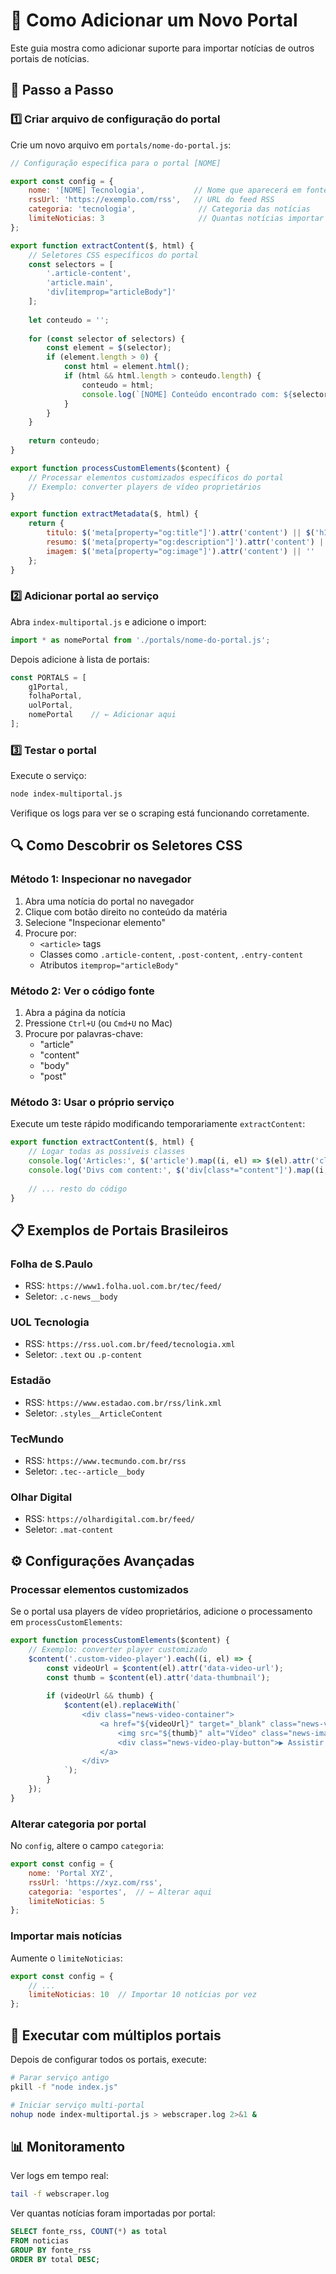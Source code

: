 # 📰 Como Adicionar um Novo Portal

Este guia mostra como adicionar suporte para importar notícias de outros portais de notícias.

## 🎯 Passo a Passo

### 1️⃣ Criar arquivo de configuração do portal

Crie um novo arquivo em `portals/nome-do-portal.js`:

```javascript
// Configuração específica para o portal [NOME]

export const config = {
    nome: '[NOME] Tecnologia',           // Nome que aparecerá em fonte_rss
    rssUrl: 'https://exemplo.com/rss',   // URL do feed RSS
    categoria: 'tecnologia',              // Categoria das notícias
    limiteNoticias: 3                     // Quantas notícias importar por vez
};

export function extractContent($, html) {
    // Seletores CSS específicos do portal
    const selectors = [
        '.article-content',
        'article.main',
        'div[itemprop="articleBody"]'
    ];
    
    let conteudo = '';
    
    for (const selector of selectors) {
        const element = $(selector);
        if (element.length > 0) {
            const html = element.html();
            if (html && html.length > conteudo.length) {
                conteudo = html;
                console.log(`[NOME] Conteúdo encontrado com: ${selector}`);
            }
        }
    }
    
    return conteudo;
}

export function processCustomElements($content) {
    // Processar elementos customizados específicos do portal
    // Exemplo: converter players de vídeo proprietários
}

export function extractMetadata($, html) {
    return {
        titulo: $('meta[property="og:title"]').attr('content') || $('h1').first().text(),
        resumo: $('meta[property="og:description"]').attr('content') || '',
        imagem: $('meta[property="og:image"]').attr('content') || ''
    };
}
```

### 2️⃣ Adicionar portal ao serviço

Abra `index-multiportal.js` e adicione o import:

```javascript
import * as nomePortal from './portals/nome-do-portal.js';
```

Depois adicione à lista de portais:

```javascript
const PORTALS = [
    g1Portal,
    folhaPortal,
    uolPortal,
    nomePortal    // ← Adicionar aqui
];
```

### 3️⃣ Testar o portal

Execute o serviço:

```bash
node index-multiportal.js
```

Verifique os logs para ver se o scraping está funcionando corretamente.

## 🔍 Como Descobrir os Seletores CSS

### Método 1: Inspecionar no navegador

1. Abra uma notícia do portal no navegador
2. Clique com botão direito no conteúdo da matéria
3. Selecione "Inspecionar elemento"
4. Procure por:
   - `<article>` tags
   - Classes como `.article-content`, `.post-content`, `.entry-content`
   - Atributos `itemprop="articleBody"`

### Método 2: Ver o código fonte

1. Abra a página da notícia
2. Pressione `Ctrl+U` (ou `Cmd+U` no Mac)
3. Procure por palavras-chave:
   - "article"
   - "content"
   - "body"
   - "post"

### Método 3: Usar o próprio serviço

Execute um teste rápido modificando temporariamente `extractContent`:

```javascript
export function extractContent($, html) {
    // Logar todas as possíveis classes
    console.log('Articles:', $('article').map((i, el) => $(el).attr('class')).get());
    console.log('Divs com content:', $('div[class*="content"]').map((i, el) => $(el).attr('class')).get());
    
    // ... resto do código
}
```

## 📋 Exemplos de Portais Brasileiros

### Folha de S.Paulo
- RSS: `https://www1.folha.uol.com.br/tec/feed/`
- Seletor: `.c-news__body`

### UOL Tecnologia
- RSS: `https://rss.uol.com.br/feed/tecnologia.xml`
- Seletor: `.text` ou `.p-content`

### Estadão
- RSS: `https://www.estadao.com.br/rss/link.xml`
- Seletor: `.styles__ArticleContent`

### TecMundo
- RSS: `https://www.tecmundo.com.br/rss`
- Seletor: `.tec--article__body`

### Olhar Digital
- RSS: `https://olhardigital.com.br/feed/`
- Seletor: `.mat-content`

## ⚙️ Configurações Avançadas

### Processar elementos customizados

Se o portal usa players de vídeo proprietários, adicione o processamento em `processCustomElements`:

```javascript
export function processCustomElements($content) {
    // Exemplo: converter player customizado
    $content('.custom-video-player').each((i, el) => {
        const videoUrl = $content(el).attr('data-video-url');
        const thumb = $content(el).attr('data-thumbnail');
        
        if (videoUrl && thumb) {
            $content(el).replaceWith(`
                <div class="news-video-container">
                    <a href="${videoUrl}" target="_blank" class="news-video-link">
                        <img src="${thumb}" alt="Vídeo" class="news-image">
                        <div class="news-video-play-button">▶ Assistir vídeo</div>
                    </a>
                </div>
            `);
        }
    });
}
```

### Alterar categoria por portal

No `config`, altere o campo `categoria`:

```javascript
export const config = {
    nome: 'Portal XYZ',
    rssUrl: 'https://xyz.com/rss',
    categoria: 'esportes',  // ← Alterar aqui
    limiteNoticias: 5
};
```

### Importar mais notícias

Aumente o `limiteNoticias`:

```javascript
export const config = {
    // ...
    limiteNoticias: 10  // Importar 10 notícias por vez
};
```

## 🚀 Executar com múltiplos portais

Depois de configurar todos os portais, execute:

```bash
# Parar serviço antigo
pkill -f "node index.js"

# Iniciar serviço multi-portal
nohup node index-multiportal.js > webscraper.log 2>&1 &
```

## 📊 Monitoramento

Ver logs em tempo real:

```bash
tail -f webscraper.log
```

Ver quantas notícias foram importadas por portal:

```sql
SELECT fonte_rss, COUNT(*) as total 
FROM noticias 
GROUP BY fonte_rss 
ORDER BY total DESC;
```

